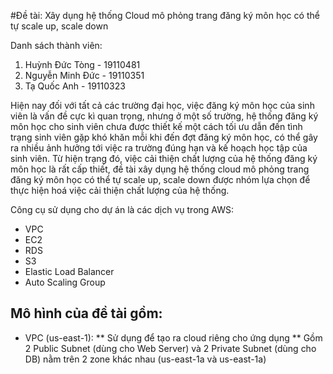 #Đề tài: Xây dụng hệ thống Cloud mô phỏng trang đăng ký môn học có thể tự scale up, scale down

Danh sách thành viên:
1. Huỳnh Đức Tòng - 19110481
2. Nguyễn Minh Đức - 19110351
3. Tạ Quốc Anh - 19110323

Hiện nay đối với tất cả các trường đại học, việc đăng ký môn học của sinh viên là vấn đề cực kì quan trọng, nhưng ở một số trường, hệ thống đăng ký môn học cho sinh viên chưa được thiết kế một cách tối ưu dẫn đến tình trạng sinh viên gặp khó khăn mỗi khi đến đợt đăng ký môn học, có thể gây ra nhiều ảnh hưởng tới việc ra trường đúng hạn và kế hoạch học tập của sinh viên. Từ hiện trạng đó, việc cải thiện chất lượng của hệ thống đăng ký môn học là rất cấp thiết, đề tài xây dụng hệ thống cloud mô phỏng trang đăng ký môn học có thể tự scale up, scale down được nhóm lựa chọn để thực hiện hoá việc cải thiện chất lượng của hệ thống.

Công cụ sử dụng cho dự án là các dịch vụ trong AWS:
* VPC
* EC2
* RDS
* S3
* Elastic Load Balancer
* Auto Scaling Group

## Mô hình của đề tài gồm:
* VPC (us-east-1): 
** Sử dụng để tạo ra cloud riêng cho ứng dụng
** Gồm 2 Public Subnet (dùng cho Web Server) và 2 Private Subnet (dùng cho DB) nằm trên 2 zone khác nhau (us-east-1a và us-east-1a)

